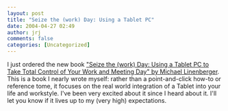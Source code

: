 ```yaml
---
layout: post
title: "Seize the (work) Day: Using a Tablet PC"
date: 2004-04-27 02:49
author: jrj
comments: false
categories: [Uncategorized]
---
```

I just ordered the new book <a href="http://www.amazon.com/exec/obidos/ASIN/0974930407/jrjcriticaldo-20?dev-t=mason-wrapper%26camp=2025%26link_code=xm2">"Seize the (work) Day: Using a Tablet PC to Take Total Control of Your Work and Meeting Day" by Michael Linenberger</a>. This is a book I nearly wrote myself: rather than  a point-and-click how-to or reference tome, it focuses on the real world integration of a Tablet into your life and workstyle. I've been very excited about it since I heard about it. I'll let you know if it lives up to my (very high) expectations.
